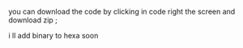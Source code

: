 you can download the code by clicking in code right the screen and download zip ;

i ll add  binary to hexa soon
